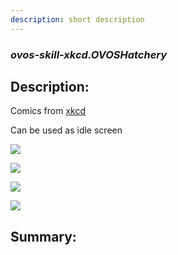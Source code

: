 ```yaml
---
description: short description
---
```


### _ovos-skill-xkcd.OVOSHatchery_  
## Description:  
Comics from [xkcd](https://xkcd.com/)

Can be used as idle screen


![](screenie.png)

![](screenie2.png)

![](screenie3.png)

![](website.png)  
  
  
  
## Summary:  
